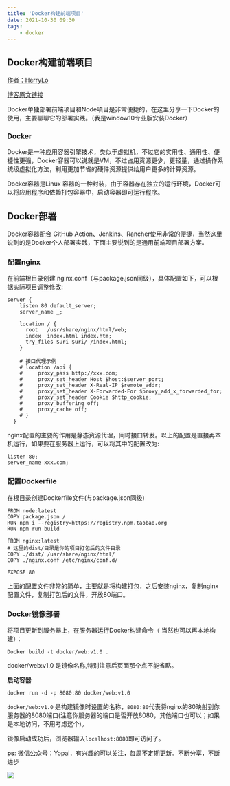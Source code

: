 ```yaml
---
title: 'Docker构建前端项目'
date: 2021-10-30 09:30
tags: 
    - docker
---
```


## Docker构建前端项目

[作者：HerryLo](https://github.com/HerryLo)

[博客原文链接](https://github.com/AttemptWeb/Record/issues/30)

Docker单独部署前端项目和Node项目是非常便捷的，在这里分享一下Docker的使用，主要聊聊它的部署实践。（我是window10专业版安装Docker）

### Docker

Docker是一种应用容器引擎技术，类似于虚拟机，不过它的实用性、通用性、便捷性更强，Docker容器可以说就是VM，不过占用资源更少，更轻量，通过操作系统级虚拟化方法，利用更加节省的硬件资源提供给用户更多的计算资源。

Docker容器是Linux 容器的一种封装，由于容器存在独立的运行环境，Docker可以将应用程序和依赖打包容器中，启动容器即可运行程序。

## Docker部署

Docker容器配合 GitHub Action、Jenkins、Rancher使用非常的便捷，当然这里说到的是Docker个人部署实践，下面主要说到的是通用前端项目部署方案。

### 配置nginx

在前端根目录创建 nginx.conf（与package.json同级），具体配置如下，可以根据实际项目调整修改:

    server {
        listen 80 default_server;
        server_name _;
        
        location / {
          root   /usr/share/nginx/html/web;
          index  index.html index.htm;
          try_files $uri $uri/ /index.html;
        }
        
        # 接口代理示例
        # location /api {
        #     proxy_pass http://xxx.com;
        #     proxy_set_header Host $host:$server_port;
        #     proxy_set_header X-Real-IP $remote_addr;
        #     proxy_set_header X-Forwarded-For $proxy_add_x_forwarded_for;
        #     proxy_set_header Cookie $http_cookie;
        #     proxy_buffering off;
        #     proxy_cache off;
        # }
      }

nginx配置的主要的作用是静态资源代理，同时接口转发。以上的配置是直接再本机运行，如果要在服务器上运行，可以将其中的配置改为:

    listen 80;
    server_name xxx.com;

### 配置Dockerfile

在根目录创建Dockerfile文件(与package.json同级)
  
    FROM node:latest
    COPY package.json /
    RUN npm i --registry=https://registry.npm.taobao.org
    RUN npm run build
    
    FROM nginx:latest
    # 这里的dist/目录是你的项目打包后的文件目录
    COPY ./dist/ /usr/share/nginx/html/
    COPY ./nginx.conf /etc/nginx/conf.d/

    EXPOSE 80

上面的配置文件非常的简单，主要就是将构建打包，之后安装nginx，复制nginx配置文件，复制打包后的文件，开放80端口。

### Docker镜像部署

将项目更新到服务器上，在服务器运行Docker构建命令（ 当然也可以再本地构建）：

    Docker build -t docker/web:v1.0 .

docker/web:v1.0 是镜像名称,特别注意后页面那个点不能省略。

**启动容器**

    docker run -d -p 8080:80 docker/web:v1.0

`docker/web:v1.0` 是构建镜像时设置的名称，`8080:80`代表将nginx的80映射到你服务器的8080端口(注意你服务器的端口是否开放8080，其他端口也可以；如果是本地访问，不用考虑这个)。


镜像启动成功后，浏览器输入`localhost:8080`即可访问了。

**ps**: 微信公众号：Yopai，有兴趣的可以关注，每周不定期更新。不断分享，不断进步

![](/webChat1.png)